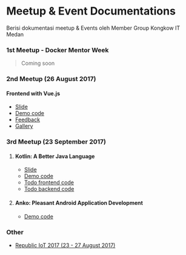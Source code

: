 # Meetup & Event Documentations
Berisi dokumentasi meetup & Events oleh Member Group Kongkow IT Medan

### 1st Meetup - Docker Mentor Week
>Coming soon

### 2nd Meetup (26 August 2017)
#### Frontend with Vue.js
  - [Slide](https://slides.com/kevinongko/vue-kongkow-meetup-2)
  - [Demo code](https://github.com/KongkowITMedan/vue-todo)
  - [Feedback](http://bit.ly/KongkowM2)
  - [Gallery](https://goo.gl/photos/f6pNgZAWKyc9DUCi9)
  
### 3rd Meetup (23 September 2017)
  1. #### Kotlin: A Better Java Language
      - [Slide](https://slides.com/desdulianto/kotlin/)
      - [Demo code](https://github.com/KongkowITMedan/kotlin-a-better-java)
      - [Todo frontend code](https://github.com/KongkowITMedan/kotlin-todo)
      - [Todo backend code](https://github.com/KongkowITMedan/vue-kotlin-todo)
  2. #### Anko: Pleasant Android Application Development
      - [Demo code](https://github.com/KongkowITMedan/anko-kotlin-todo)

### Other
  - [Republic IoT 2017 (23 - 27 August 2017)](http://s.id/3mX)
